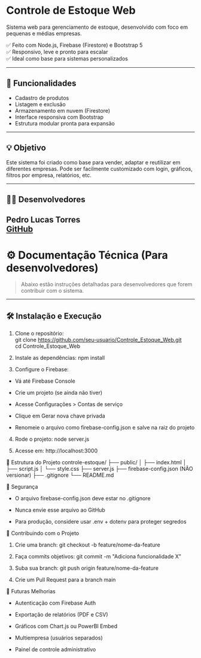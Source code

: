 # Controle de Estoque Web

Sistema web para gerenciamento de estoque, desenvolvido com foco em pequenas e médias empresas.

✅ Feito com Node.js, Firebase (Firestore) e Bootstrap 5  
✅ Responsivo, leve e pronto para escalar  
✅ Ideal como base para sistemas personalizados

---

## 🔧 Funcionalidades

- Cadastro de produtos  
- Listagem e exclusão  
- Armazenamento em nuvem (Firestore)  
- Interface responsiva com Bootstrap  
- Estrutura modular pronta para expansão

---

## 💡 Objetivo

Este sistema foi criado como base para vender, adaptar e reutilizar em diferentes empresas. Pode ser facilmente customizado com login, gráficos, filtros por empresa, relatórios, etc.

---

## 🧑‍💻 Desenvolvedores

Pedro Lucas Torres  
[GitHub](https://github.com/pedrotorres277)  
---

# ⚙️ Documentação Técnica (Para desenvolvedores)

> Abaixo estão instruções detalhadas para desenvolvedores que forem contribuir com o sistema.

---

## 🛠️ Instalação e Execução

1. Clone o repositório:  
   git clone https://github.com/seu-usuario/Controle_Estoque_Web.git  
   cd Controle_Estoque_Web  

2. Instale as dependências:
npm install  

3. Configure o Firebase:

- Vá até Firebase Console

- Crie um projeto (se ainda não tiver)

- Acesse Configurações > Contas de serviço

- Clique em Gerar nova chave privada

- Renomeie o arquivo como firebase-config.json e salve na raiz do projeto

4. Rode o projeto:
node server.js  

5. Acesse em:
http://localhost:3000

📂 Estrutura do Projeto
controle-estoque/
├── public/
│   ├── index.html
│   ├── script.js
│   └── style.css
├── server.js
├── firebase-config.json (NÃO versionar)
├── .gitignore
└── README.md

🔐 Segurança
- O arquivo firebase-config.json deve estar no .gitignore

- Nunca envie esse arquivo ao GitHub

- Para produção, considere usar .env + dotenv para proteger segredos

👥 Contribuindo com o Projeto
1. Crie uma branch:
git checkout -b feature/nome-da-feature  

2. Faça commits objetivos:
git commit -m "Adiciona funcionalidade X"  

3. Suba sua branch:
git push origin feature/nome-da-feature  

4. Crie um Pull Request para a branch main

📌 Futuras Melhorias
- Autenticação com Firebase Auth

- Exportação de relatórios (PDF e CSV)

- Gráficos com Chart.js ou PowerBI Embed

- Multiempresa (usuários separados)

- Painel de controle administrativo



